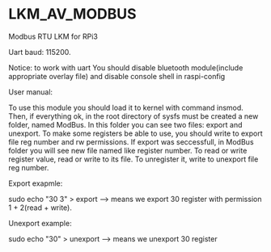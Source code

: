 # LKM_AV_MODBUS
Modbus RTU LKM for RPi3

Uart baud: 115200.

Notice: to work with uart You should disable bluetooth module(include appropriate overlay file) and disable console shell in raspi-config

User manual:

To use this module you should load it to kernel with command insmod. 
Then, if everything ok, in the root directory of sysfs must be created a new folder, named ModBus. 
In this folder you can see two files: export and unexport. 
To make some registers be able to use, you should write to export file reg number and rw permissions. 
If export was seccessfull, in ModBus folder you will see new file named like register number. To read or write register value, read or write to its file.
To unregister it, write to unexport file reg number.

Export exapmle:

sudo echo "30 3" > export --> means we export 30 register with permission 1 + 2(read + write).

Unexport example:

sudo echo "30" > unexport --> means we unexport 30 register